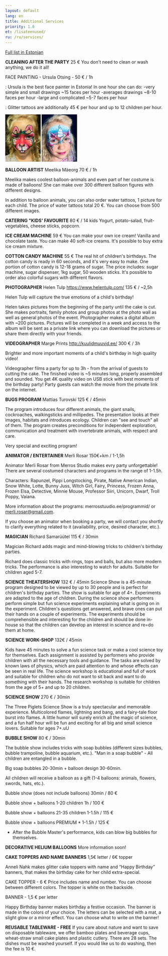 ```yaml
---
layout: default
lang: en
title: Additional Services
priority: 1.0
et: /lisateenused/
ru: /ru/services/
---
```


<a href="/lisateenused/">Full list in Estonian</a>

**CLEANING AFTER THE PARTY**
25 €
You don't need to clean or wash anything, we do it all! 


FACE PAINTING - Ursula Otsing - 50 € / 1h

: Ursula is the best face painter in Estonia! 
In one hour she can do:
-very simple and small drawings ~15 faces per hour
-averages drawings ~8-10 faces per hour
-large and complicated ~5-7 faces per hour

: Glitter tattoos are additionally 45 € per hour and up to 12 children per hour.

 <img alt="Näomaaling Jänes" src="naomaaling1.jpg" height="150"> 
 <img alt="Näomaaling Ükssarvik" src="naomaaling2.jpg" height="150"> 

**BALLOON ARTIST**
Meelika Mäeorg
70 € / 1h

Meelika makes coolest balloon-animals and even part of her costume is made of balloons!
She can make over 300 different balloon figures with different designs.

In addition to balloon animals, you can also order water tattoos, 1 picture for each child. The price of water tattoos total 20 €. 
You can choose from 500 different images.

**CATERING "KIDS' FAVOURITE**
80 € / 14 kids
Yogurt, potato-salad, fruit-vegetables, cheese sticks, popcorn.

**ICE CREAM MACHINE**
59 €
You can make your own ice cream! Vanilla and chocolate taste. You can make 40 soft-ice creams. It's possible to buy extra ice cream mixture.

**COTTON CANDY MACHINE**
55 €
The real hit of children's birthdays. The cotton candy is ready in 60 seconds, and it's very easy to make. One portion of cotton candy is 12-18 grams of sugar. The price includes: sugar machine, sugar dispenser, 1kg sugar, 50 wooden sticks. It's possible to order also colorful sugars with different flavors.

**PHOTOGRAPHER**
Helen Tulp
https://www.helentulp.com/
135 € / ~2,5h

Helen Tulp will capture the true emotions of a child's birthday!

Helen takes pictures from the beginning of the party until the cake is cut. She makes portraits, family photos and group photos at the photo wall as well as general photos of the event. Photographer makes a digital album with ~200 pictures. Pictures will be completed in a week and access to the album will be sent as a private link where you can download the pictures or share them directly with your friends.

**VIDEOGRAPHER**
Marge Prints
http://kuulidmuuvid.ee/
300 € / 3h

Brighter and more important moments of a child's birthday in high quality video!

Videographer films a party for up to 3h - from the arrival of guests to cutting the cake. The finished video is ~5 minutes long, properly assembled and sounded. 
You get 4K quality video on USB stick with best moments of the birthday party! 
Party guests can watch the movie from the private link on the internet.


**BUGS PROGRAM**
Mattias Turovski
125 € / 45min

The program introduces four different animals, the giant snails, cockroaches, walkingsticks and millipedes. The presentation looks at their images, habitats and introduces ecology. Children can "see and touch" all of them. The program creates preconditions for independent exploration, communication and treatment with invertebrate animals, with respect and care.

Very special and exciting program!


**ANIMATOR / ENTERTAINER**
Merli Rosar 
150€+km / 1-1,5h

Animator Merli Rosar from Merros Studio makes evry party unforgettable! There are several costumed characters and programs in the range of 1-1.5h.

Characters: Rapunzel, Pippi Longstocking, Pirate, Native American Indian, Snow White, Lotte, Bunny Juss, Witch Girl, Fairy, Princess, Frozen Anna, Frozen Elsa, Detective, Minnie Mouse, Professor Siiri, Unicorn, Dwarf, Troll Poppy, Vaiana.

More information about the programs: merrosstuudio.ee/programmid/ or merli.rosar@gmail.com.

If you choose an animator when booking a party, we will contact you shortly to clarify everything related to it (availability, price, desired character, etc.).

**MAGICIAN**
Richard Samarüütel 
115 € / 30min

Magician Richard adds magic and mind-blowing tricks to children's birthday parties.

Richard does classic tricks with rings, tops and balls, but also more modern tricks. The performance is also interesting to watch for adults. Suitable for children aged 5-7.


**SCIENCE THEATERSHOW**
132 € / 45min
Science Show is a 45-minute program designed to be viewed by up to 30 people and is perfect for children's birthday parties.
The show is suitable for age of 4+. Experiments are adapted to the age of children. During the science show performers perform simple but fun science experiments explaining what is going on in the experiment. Children's questions get answered, and brave ones can put their hands on a couple of experiments. The experiments should be comprehensible and interesting for the children and should be done in-house so that the children can develop an interest in science and re=do them at home. 


**SCIENCE WORK-SHOP**
132€ / 45min

Kids have 45 minutes to solve a fun science task or make a cool science toy for themselves. Each assignment is assisted by performers who provide children with all the necessary tools and guidance. The tasks are solved by known laws of physics, which are paid attention to and whose effects can be seen in real life. The science workshop is educational and full of work and suitable for children who do not want to sit back and want to do something with their hands. The research workshop is suitable for children from the age of 5+ and up to 20 children.


**SCIENCE SHOW**
270 € / 30min

The Three Piglets Science Show is a truly spectacular and memorable experience. Multicolored flames, lightning and bang, and a fairy-tale floor burst into flames. A little humor will surely enrich all the magic of science, and a fun half hour will be fun and exciting for all big and small science lovers. Suitable for ages 7+.uU


**BUBBLE SHOW**
80 € / 30min

The bubble show includes tricks with soap bubbles (different sizes bubbles, bubble trampoline, bubble aquarium, etc.).
"Man in a soap bubble" - All children are entangled in a bubble.

Big soap bubbles 20-30min + balloon design 30-60min.

All children will receive a balloon as a gift (1-4 balloons: animals, flowers, swords, hats, etc.).

Bubble show (does not include balloons) 30min / 80 €

Bubble show + balloons 1-20 children 1h / 100 €

Bubble show + balloons 21-35 children 1-1.5h / 115 €

Bubble show + balloons PREMIUM * 1-1.5h / 125 €

* After the Bubble Master's performance, kids can blow big bubbles for themselves.

**DECORATIVE HELIUM BALLOONS**
More information soon!

**CAKE TOPPERS AND NAME BANNERS**
1,5€ letter / 6€ topper

Anneli Nahk makes glitter cake toppers with name and “Happy Birthday” banners, that makes the birthday cake for her child extra-special.

CAKE TOPPER - 6 €
Price includes name and number. You can choose between different colors. The topper is white on the backside. 

BANNER - 1,5 € per letter

Happy Birthday banner makes birthday a festive occasion. The banner is made in the colors of your choice. The letters can be selected with a mat, a slight glow or a mirror effect. You can choose what to write on the banner! 

**REUSABLE TABLEWARE - FREE**
If you care about nature and want to save on disposable tableware, we offer bamboo plates and beverage cups, wheat-straw small cake plates and plastic cutlery. There are 28 sets.
The dishes must be washed yourself. If you would like us to do washing, then the fee is 10 €.











